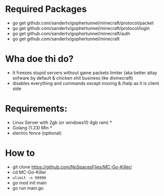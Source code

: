 # Required Packages
- go get github.com/sandertv/gophertunnel/minecraft/protocol/packet
- go get github.com/sandertv/gophertunnel/minecraft/protocol/login
- go get github.com/sandertv/gophertunnel/minecraft/auth
- go get github.com/sandertv/gophertunnel/minecraft

# Wha doe thi do?
- It freezes stupid servers without game packets limiter (aka better altay sofware by default & chicken shit business like divinecraft)
- disables everything and commands except moving & /help as it is client side
# Requirements:
- Linux Server with 2gb (or windows10 4gb ram) *
- Golang (1.23) Min *
- electric fence (optional)
# How to
- git clone https://github.com/NoSpacesFlies/MC-Go-Killer/
- cd MC-Go-Killer
- `ulimit -n 99999`
- go mod init main
- go run main.go <TARGET> <PORT> <DURATION>
